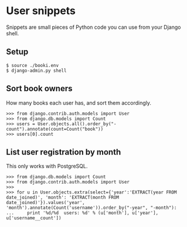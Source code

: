 User snippets
=============

Snippets are small pieces of Python code you can use from your Django shell.

Setup
-----

    $ source ./booki.env
    $ django-admin.py shell


Sort book owners
----------------

How many books each user has, and sort them accordingly.

    >>> from django.contrib.auth.models import User
    >>> from django.db.models import Count
    >>> users = User.objects.all().order_by("-count").annotate(count=Count("book"))
    >>> users[0].count

List user registration by month
-------------------------------

This only works with PostgreSQL.

    >>> from django.db.models import Count
    >>> from django.contrib.auth.models import User
    >>> 
    >>> for u in User.objects.extra(select={'year':'EXTRACT(year FROM date_joined)', 'month': 'EXTRACT(month FROM date_joined)'}).values('year', 'month').annotate(Count('username')).order_by("-year", "-month"):
    ...     print '%d/%d  users: %d' % (u['month'], u['year'], u['username__count'])

    
